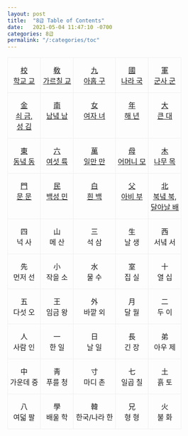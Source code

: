```yaml
---
layout: post
title:  "8급 Table of Contents"
date:   2021-05-04 11:47:10 -0700
categories: 8급
permalink: "/:categories/toc"
---
```




<style type="text/css">
.tg  {border-collapse:collapse;border-spacing:0;}
.tg td{border-color:black;border-style:solid;border-width:1px;
  overflow:hidden;padding:15px 5px;word-break:normal;}
.tg th{border-color:black;border-style:solid;border-width:1px;
  font-weight:normal;overflow:hidden;padding:15px 5px;word-break:normal;}
.tg .tg-li6d{border-color:#efefef;text-align:center;vertical-align:top}
</style>
<table class="tg">
<tbody>
  <tr>
    <td class="tg-li6d"><a href="校.html">校 <br>학교 교</a></td>
    <td class="tg-li6d"><a href="敎.html">敎 <br>가르칠 교</a></td>
    <td class="tg-li6d"><a href="九.html">九 <br>아홉 구</a></td>
    <td class="tg-li6d"><a href="國.html">國 <br>나라 국</a></td>
    <td class="tg-li6d"><a href="軍.html">軍 <br>군사 군</a></td>
  </tr>
  <tr>
    <td class="tg-li6d"><a href="金.html">金 <br>쇠 금,<br>성 김</a></td>
    <td class="tg-li6d"><a href="南.html">南 <br>남녘 남</a></td>
    <td class="tg-li6d"><a href="女.html">女 <br>여자 녀</a></td>
    <td class="tg-li6d"><a href="年.html">年 <br>해 년</a></td>
    <td class="tg-li6d"><a href="大.html">大 <br>큰 대</a></td>
  </tr>
  <tr>
    <td class="tg-li6d"><a href="東.html">東 <br>동녘 동</a></td>
    <td class="tg-li6d"><a href="六.html">六 <br>여섯 륙</a></td>
    <td class="tg-li6d"><a href="萬.html">萬 <br>일만 만</a></td>
    <td class="tg-li6d"><a href="母.html">母 <br>어머니 모</a></td>
    <td class="tg-li6d"><a href="木.html">木 <br>나무 목</a></td>
  </tr>
  <tr>
    <td class="tg-li6d"><a href="門.html">門 <br>문 문</a></td>
    <td class="tg-li6d"><a href="民.html">民 <br>백성 민</a></td>
    <td class="tg-li6d"><a href="白.html">白 <br>흰 백</a></td>
    <td class="tg-li6d"><a href="父.html">父 <br>아비 부</a></td>
    <td class="tg-li6d"><a href="北.html">北 <br>북녘 북,<br>달아날 배</a></td>
  </tr>
  <tr>
    <td class="tg-li6d">四 <br>넉 사</td>
    <td class="tg-li6d">山 <br>메 산</td>
    <td class="tg-li6d">三 <br>석 삼</td>
    <td class="tg-li6d">生 <br>날 생</td>
    <td class="tg-li6d">西 <br>서녘 서</td>
  </tr>
  <tr>
    <td class="tg-li6d">先 <br>먼저 선</td>
    <td class="tg-li6d">小 <br>작을 소</td>
    <td class="tg-li6d">水 <br>물 수</td>
    <td class="tg-li6d">室 <br>집 실</td>
    <td class="tg-li6d">十 <br>열 십</td>
  </tr>
  <tr>
    <td class="tg-li6d">五 <br>다섯 오</td>
    <td class="tg-li6d">王 <br>임금 왕</td>
    <td class="tg-li6d">外 <br>바깥 외</td>
    <td class="tg-li6d">月 <br>달 월</td>
    <td class="tg-li6d">二 <br>두 이</td>
  </tr>
  <tr>
    <td class="tg-li6d">人 <br>사람 인</td>
    <td class="tg-li6d">一 <br>한 일</td>
    <td class="tg-li6d">日 <br>날 일</td>
    <td class="tg-li6d">長 <br>긴 장</td>
    <td class="tg-li6d">弟 <br>아우 제</td>
  </tr>
  <tr>
    <td class="tg-li6d">中 <br>가운데 중</td>
    <td class="tg-li6d">靑 <br>푸를 청</td>
    <td class="tg-li6d">寸 <br>마디 촌</td>
    <td class="tg-li6d">七 <br>일곱 칠</td>
    <td class="tg-li6d">土 <br>흙 토</td>
  </tr>
  <tr>
    <td class="tg-li6d">八 <br>여덟 팔</td>
    <td class="tg-li6d">學 <br>배울 학</td>
    <td class="tg-li6d">韓 <br>한국/나라 한</td>
    <td class="tg-li6d">兄 <br>형 형</td>
    <td class="tg-li6d">火 <br>불 화</td>
  </tr>
</tbody>
</table>